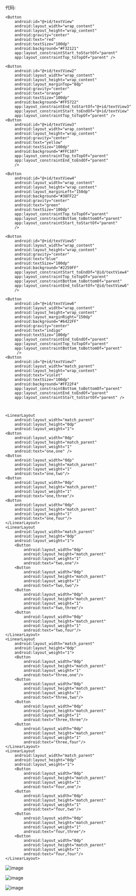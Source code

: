 代码:



    <Button
        android:id="@+id/textView"
        android:layout_width="wrap_content"
        android:layout_height="wrap_content"
        android:gravity="center"
        android:text="red"
        android:textSize="100dp"
        android:background="#F32121"
        app:layout_constraintStart_toStartOf="parent"
        app:layout_constraintTop_toTopOf="parent" />

    <Button
        android:id="@+id/textView2"
        android:layout_width="wrap_content"
        android:layout_height="wrap_content"
        android:layout_marginTop="8dp"
        android:gravity="center"
        android:text="orange"
        android:textSize="100dp"
        android:background="#FF5722"
        app:layout_constraintEnd_toStartOf="@+id/textView3"
        app:layout_constraintStart_toEndOf="@+id/textView"
        app:layout_constraintTop_toTopOf="parent" />
    <Button
        android:id="@+id/textView3"
        android:layout_width="wrap_content"
        android:layout_height="wrap_content"
        android:gravity="center"
        android:text="yellow"
        android:textSize="100dp"
        android:background="#FFC107"
        app:layout_constraintTop_toTopOf="parent"
        app:layout_constraintEnd_toEndOf="parent"
        />

    <Button
        android:id="@+id/textView4"
        android:layout_width="wrap_content"
        android:layout_height="wrap_content"
        android:layout_marginLeft="150dp"
        android:background="#38FF22"
        android:gravity="center"
        android:text="green"
        android:textSize="100dp"
        app:layout_constraintTop_toTopOf="parent"
        app:layout_constraintBottom_toBottomOf="parent"
        app:layout_constraintStart_toStartOf="parent"
        />

    <Button
        android:id="@+id/textView5"
        android:layout_width="wrap_content"
        android:layout_height="wrap_content"
        android:gravity="center"
        android:text="blue"
        android:textSize="100dp"
        android:background="#2259FF"
        app:layout_constraintStart_toEndOf="@id/textView4"
        app:layout_constraintTop_toTopOf="parent"
        app:layout_constraintBottom_toBottomOf="parent"
        app:layout_constraintEnd_toStartOf="@id/textView6"
        />

    <Button
        android:id="@+id/textView6"
        android:layout_width="wrap_content"
        android:layout_height="wrap_content"
        android:layout_marginRight="150dp"
        android:background="#6422FF"
        android:gravity="center"
        android:text="indigo"
        android:textSize="100dp"
        app:layout_constraintEnd_toEndOf="parent"
        app:layout_constraintTop_toTopOf="parent"
        app:layout_constraintBottom_toBottomOf="parent"
         />
    <Button
        android:id="@+id/textView7"
        android:layout_width="match_parent"
        android:layout_height="wrap_content"
        android:text="violet"
        android:textSize="100dp"
        android:background="#FF22F4"
        app:layout_constraintBottom_toBottomOf="parent"
        app:layout_constraintEnd_toEndOf="parent"
        app:layout_constraintStart_toStartOf="parent" />



    <LinearLayout
        android:layout_width="match_parent"
        android:layout_height="0dp"
        android:layout_weight="1">
    <Button
        android:layout_width="0dp"
        android:layout_height="match_parent"
        android:layout_weight="1"
        android:text="one,one" />
    <Button
        android:layout_width="0dp"
        android:layout_height="match_parent"
        android:layout_weight="1"
        android:text="one,two"/>
    <Button
        android:layout_width="0dp"
        android:layout_height="match_parent"
        android:layout_weight="1"
        android:text="one,three"/>
    <Button
        android:layout_width="0dp"
        android:layout_height="match_parent"
        android:layout_weight="1"
        android:text="one,four"/>
    </LinearLayout>
    <LinearLayout
        android:layout_width="match_parent"
        android:layout_height="0dp"
        android:layout_weight="1">
        <Button
            android:layout_width="0dp"
            android:layout_height="match_parent"
            android:layout_weight="1"
            android:text="two,one"/>
        <Button
            android:layout_width="0dp"
            android:layout_height="match_parent"
            android:layout_weight="1"
            android:text="two,two"/>
        <Button
            android:layout_width="0dp"
            android:layout_height="match_parent"
            android:layout_weight="1"
            android:text="two,three"/>
        <Button
            android:layout_width="0dp"
            android:layout_height="match_parent"
            android:layout_weight="1"
            android:text="two,four"/>
    </LinearLayout>
    <LinearLayout
        android:layout_width="match_parent"
        android:layout_height="0dp"
        android:layout_weight="1">
        <Button
            android:layout_width="0dp"
            android:layout_height="match_parent"
            android:layout_weight="1"
            android:text="three,one"/>
        <Button
            android:layout_width="0dp"
            android:layout_height="match_parent"
            android:layout_weight="1"
            android:text="three,two"/>
        <Button
            android:layout_width="0dp"
            android:layout_height="match_parent"
            android:layout_weight="1"
            android:text="three,three"/>
        <Button
            android:layout_width="0dp"
            android:layout_height="match_parent"
            android:layout_weight="1"
            android:text="three,four"/>
    </LinearLayout>
    <LinearLayout
        android:layout_width="match_parent"
        android:layout_height="0dp"
        android:layout_weight="1">
        <Button
            android:layout_width="0dp"
            android:layout_height="match_parent"
            android:layout_weight="1"
            android:text="four,one"/>
        <Button
            android:layout_width="0dp"
            android:layout_height="match_parent"
            android:layout_weight="1"
            android:text="four,two"/>
        <Button
            android:layout_width="0dp"
            android:layout_height="match_parent"
            android:layout_weight="1"
            android:text="four,three"/>
        <Button
            android:layout_width="0dp"
            android:layout_height="match_parent"
            android:layout_weight="1"
            android:text="four,four"/>
    </LinearLayout>





<TableLayout xmlns:android="http://schemas.android.com/apk/res/android"
    android:layout_width="match_parent"
    android:layout_height="match_parent"
    android:stretchColumns="*"
    >
    <TableRow>
        <TextView
            android:text="open..."
            android:textSize="30dp"
            android:padding="5dp"/>
     <TextView
         android:text="ctrl-O"
         android:gravity="right"
         android:textSize="30dp"
         android:padding="5dp"/>
    </TableRow>
    <TableRow>
        <TextView
            android:text="Save..."
            android:textSize="30dp"
            android:padding="5dp"/>
        <TextView
            android:text="ctrl-s"
            android:textSize="30dp"
            android:gravity="right"
            android:padding="5dp"/>
    </TableRow>
    <TableRow>
        <TextView
            android:text="Save as..."
            android:textSize="30dp"
            android:padding="5dp"/>
        <TextView
            android:text="ctrl-shift-s"
            android:textSize="30dp"
            android:gravity="right"
            android:padding="5dp"/>
    </TableRow>
    <TableRow>
        <TextView
            android:text="Import..."
            android:textSize="30dp"
            android:padding="5dp"/>
    </TableRow>
    <TableRow>
        <TextView
            android:text="Export"
            android:textSize="30dp"
            android:padding="5dp"/>
        <TextView
            android:text="ctrl-E"
            android:textSize="30dp"
            android:padding="5dp"
            android:gravity="right"/>
    </TableRow>
    <TableRow>
        <TextView
            android:text="Quit"
            android:textSize="30dp"
            android:padding="5dp"/>
    </TableRow>
</TableLayout>




![image](https://github.com/tujunkun/shiyan2/blob/master/linearLayout.png)



![image](https://github.com/tujunkun/shiyan2/blob/master/constraintLayout.png)





![image](https://github.com/tujunkun/shiyan2/blob/master/tableLayout.png)
